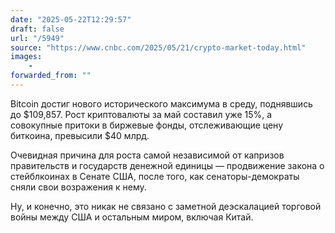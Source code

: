 ```yaml
---
date: "2025-05-22T12:29:57"
draft: false
url: "/5949"
source: "https://www.cnbc.com/2025/05/21/crypto-market-today.html"
images:
    -
forwarded_from: ""
---
```


Bitcoin достиг нового исторического максимума в среду, поднявшись до $109,857. Рост криптовалюты за май составил уже 15%, а совокупные притоки в биржевые фонды, отслеживающие цену биткоина, превысили $40 млрд.

Очевидная причина для роста самой независимой от капризов правительств и государств денежной единицы — продвижение закона о стейблкоинах в Сенате США, после того, как сенаторы-демократы сняли свои возражения к нему. 

Ну, и конечно, это никак не связано с заметной деэскалацией торговой войны между США и остальным миром, включая Китай.
